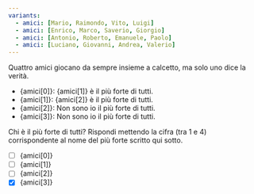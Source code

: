 ```yaml
---
variants:
  - amici: [Mario, Raimondo, Vito, Luigi]
  - amici: [Enrico, Marco, Saverio, Giorgio]
  - amici: [Antonio, Roberto, Emanuele, Paolo]
  - amici: [Luciano, Giovanni, Andrea, Valerio]
---
```


Quattro amici giocano da sempre insieme a calcetto, ma solo uno dice la verità.

- {amici[0]}: {amici[1]} è il più forte di tutti.
- {amici[1]}: {amici[2]} è il più forte di tutti.
- {amici[2]}: Non sono io il più forte di tutti.
- {amici[3]}: Non sono io il più forte di tutti.

Chi è il più forte di tutti? Rispondi mettendo la cifra (tra 1 e 4) corrispondente al nome del più forte scritto qui sotto.

- [ ] {amici[0]}
- [ ] {amici[1]}
- [ ] {amici[2]}
- [x] {amici[3]}
